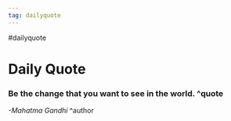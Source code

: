 ```yaml
---
tag: dailyquote
---
```


#dailyquote

# Daily Quote

### Be the change that you want to see in the world. ^quote
*-Mahatma Gandhi* ^author
